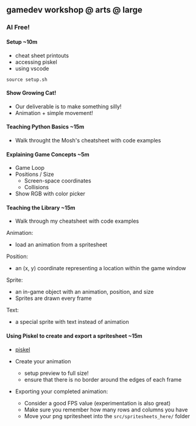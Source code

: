 ## gamedev workshop @ arts @ large
### AI Free!

#### Setup ~10m
* cheat sheet printouts
* accessing piskel
* using vscode
```
source setup.sh
```

#### Show Growing Cat!
* Our deliverable is to make something silly!
* Animation + simple movement!

#### Teaching Python Basics ~15m
* Walk throught the Mosh's cheatsheet with code examples

#### Explaining Game Concepts ~5m
* Game Loop
* Positions / Size
    * Screen-space coordinates
    * Collisions
 * Show RGB with color picker

#### Teaching the Library ~15m
* Walk through my cheatsheet with code examples

Animation:
* load an animation from a spritesheet

Position:
* an (x, y) coordinate representing a location within the game window

Sprite:
* an in-game object with an animation, position, and size
* Sprites are drawn every frame

Text:
* a special sprite with text instead of animation

#### Using Piskel to create and export a spritesheet ~15m
* [piskel](https://www.piskelapp.com/p/create/sprite/)
* Create your animation
    * setup preview to full size!
    * ensure that there is no border around the edges of each frame

* Exporting your completed animation:
    * Consider a good FPS value (experimentation is also great)
    * Make sure you remember how many rows and columns you have
    * Move your png spritesheet into the `src/spritesheets_here/` folder


